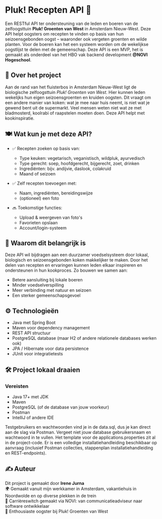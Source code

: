 # Pluk! Recepten API 🌿

Een RESTful API ter ondersteuning van de leden en boeren van de zelfoogsttuin **Pluk! Groenten van West** in Amsterdam Nieuw-West. Deze API helpt oogsters om recepten te vinden op basis van hun seizoensgebonden oogst – waaronder ook vergeten groenten en wilde planten. Voor de boeren kan het een systeem worden om de wekelijkse oogstlijst te delen met de gemeenschap. Deze API is een MVP, het is gemaakt als onderdeel van het HBO vak backend development **@NOVI Hogeschool**.

## 🌱 Over het project

Aan de rand van het fluisterbos in Amsterdam Nieuw-West ligt de biologische zelfoogsttuin *Pluk! Groenten van West*. Hier kunnen leden wekelijks hun eigen seizoensgroenten en kruiden oogsten. Dit vraagt om een andere manier van koken: wat je mee naar huis neemt, is niet wat je gewend bent uit de supermarkt. Veel mensen weten niet wat ze met bladmosterd, koolrabi of raapstelen moeten doen. Deze API helpt met kookinspiratie.

## 🍽️ Wat kun je met deze API?

- ✅ Recepten zoeken op basis van:
    - Type keuken: vegetarisch, veganistisch, wildpluk, ayurvedisch
    - Type gerecht: soep, hoofdgerecht, bijgerecht, zoet, drinken
    - Ingrediënten: bijv. andijvie, daslook, colakruid
    - Maand of seizoen

- ✅ Zelf recepten toevoegen met:
    - Naam, ingrediënten, bereidingswijze
    - (optioneel) een foto

- 🔜 Toekomstige functies:
    - Upload & weergeven van foto's
    - Favorieten opslaan
    - Account/login-systeem

## 💚 Waarom dit belangrijk is

Deze API wil bijdragen aan een duurzamer voedselsysteem door lokaal, biologisch en seizoensgebonden koken makkelijker te maken. Door het delen van recepten en ervaringen kunnen leden elkaar inspireren en ondersteunen in hun kookproces. Zo bouwen we samen aan:

- Betere aansluiting bij lokale boeren
- Minder voedselverspilling
- Meer verbinding met natuur en seizoen
- Een sterker gemeenschapsgevoel

## ⚙️ Technologieën

- Java met Spring Boot
- Maven voor dependency management
- REST API structuur
- PostgreSQL database (maar H2 of andere relationele databases werken ook)
- JPA / Hibernate voor data persistence
- JUnit voor integratietests

## 🛠️ Project lokaal draaien

### Vereisten

- Java 17+ met JDK
- Maven 
- PostgreSQL (of de database van jouw voorkeur)
- Postman 
- IntelliJ of andere IDE

Testgebruikers en wachtwoorden vind je in de data.sql, dus je kan direct aan de slag via Postman. Vergeet niet jouw database gebruikersnaam en wachtwoord in te vullen. Het template voor de applications.properties zit al in de project-code. Er is een volledige installatiehandleiding beschikbaar op aanvraag (inclusief Postman collecties, stappenplan installatiehandleiding en REST-endpoints).

## ✍️ Auteur

Dit project is gemaakt door **Irene Jurna**  
🌍 Gemaakt vanuit mijn werkkamer in Amsterdam, vakantiehuis in Noordwolde en op diverse plekken in de trein  
🔁 Carrièreswitch gemaakt via NOVI: van communicatieadviseur naar software ontwikkelaar   
🍃 Enthousiaste oogster bij Pluk! Groenten van West  


